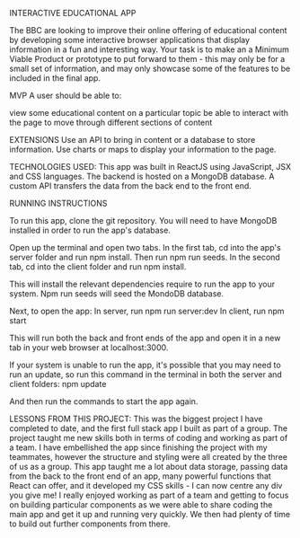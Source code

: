 INTERACTIVE EDUCATIONAL APP

The BBC are looking to improve their online offering of educational content by developing some interactive browser applications that display information in a fun and interesting way. Your task is to make an a Minimum Viable Product or prototype to put forward to them - this may only be for a small set of information, and may only showcase some of the features to be included in the final app.

MVP 
A user should be able to:

view some educational content on a particular topic
be able to interact with the page to move through different sections of content

EXTENSIONS 
Use an API to bring in content or a database to store information.
Use charts or maps to display your information to the page.

TECHNOLOGIES USED: 
This app was built in ReactJS using JavaScript, JSX and CSS languages. The backend is hosted on a MongoDB database. A custom API transfers the data from the back end to the front end.

RUNNING INSTRUCTIONS

To run this app, clone the git repository. You will need to have MongoDB installed in order to run the app's database.

Open up the terminal and open two tabs.
In the first tab, cd into the app's server folder and run npm install. Then run npm run seeds.
In the second tab, cd into the client folder and run npm install.

This will install the relevant dependencies require to run the app to your system. Npm run seeds will seed the MondoDB database.

Next, to open the app:
In server, run npm run server:dev
In client, run npm start

This will run both the back and front ends of the app and open it in a new tab in your web browser at localhost:3000.

If your system is unable to run the app, it's possible that you may need to run an update, so run this command in the terminal in both the server and client folders: npm update

And then run the commands to start the app again.

LESSONS FROM THIS PROJECT: 
This was the biggest project I have completed to date, and the first full stack app I built as part of a group. 
The project taught me new skills both in terms of coding and working as part of a team.
I have embellished the app since finishing the project with my teammates, however the structure and styling were all created by the three of us as a group.
This app taught me a lot about data storage, passing data from the back to the front end of an app, many powerful functions that React can offer, and it developed my CSS skills - I can now centre any div you give me!
I really enjoyed working as part of a team and getting to focus on building particular components as we were able to share coding the main app and get it up and running very quickly. We then had plenty of time to build out further components from there.
